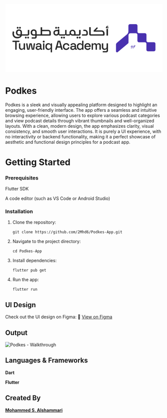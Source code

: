 ![Tuwaiq Academy Logo](assets/README/tuwaiq_academy_logo.png)

# Podkes
Podkes is a sleek and visually appealing platform designed to highlight an engaging, user-friendly interface. The app offers a seamless and intuitive browsing experience, allowing users to explore various podcast categories and view podcast details through vibrant thumbnails and well-organized layouts. With a clean, modern design, the app emphasizes clarity, visual consistency, and smooth user interactions. It is purely a UI experience, with no interactivity or backend functionality, making it a perfect showcase of aesthetic and functional design principles for a podcast app.




# Getting Started
### Prerequisites

Flutter SDK 

A code editor (such as VS Code or Android Studio)

### Installation
1. Clone the repository:

   ```
   git clone https://github.com/2Mhd6/Podkes-App.git
   ```

2. Navigate to the project directory:

   ```
   cd Podkes-App
   ```
   
3. Install dependencies:

   ```
   flutter pub get
   ```

4. Run the app:

   ```
   flutter run
   ```

## UI Design
Check out the UI design on Figma: 🔗 [View on Figma](https://www.figma.com/design/kK9FrFWykBDgTOYeZYHx2u/Podcast-Mobile-App--Community-?node-id=0-1&p=f&t=FAlzuohbssSTxUL1-0)

## Output
<img src = "assets/README/Podkes - Walkthrough.gif" alt = "Podkes - Walkthrough" width = "30%" height ="30%">



## Languages & Frameworks

**Dart**

**Flutter**

## Created By

[**Mohammed S. Alshammari**](https://www.linkedin.com/in/mohammedsalshammari/)

